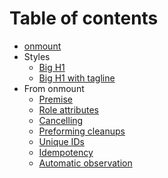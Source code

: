 # Table of contents

* [onmount](/README.md)
* Styles
  * [Big H1](styles/big-h1.md)
  * [Big H1 with tagline](styles/big-h1-with-tagline.md)
* From onmount
  * [Premise](/docs/premise.md)
  * [Role attributes](/docs/role.md)
  * [Cancelling](/docs/cancelling.md)
  * [Preforming cleanups](/docs/cleanup.md)
  * [Unique IDs](/docs/unique-ids.md)
  * [Idempotency](/docs/idempotency.md)
  * [Automatic observation](/docs/automatic-observation.md)
